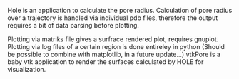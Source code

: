 Hole is an application to calculate the pore radius. Calculation of pore radius over a trajectory is handled via individual pdb files, therefore the output requires a bit of data parsing before plotting. 

Plotting via matriks file gives a surfrace rendered plot, requires gnuplot.
Plotting via log files of a certain region is done entireley in python (Should be possible to combine with matplotlib, in a future update...)
vtkPore is a baby vtk application to render the surfaces calculated by HOLE for visualization.